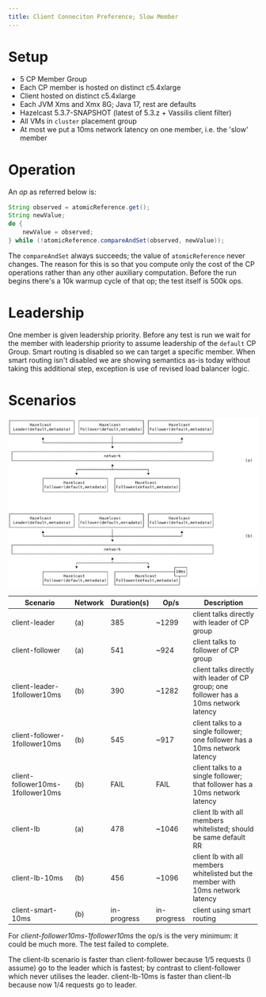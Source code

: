 ```yaml
---
title: Client Conneciton Preference; Slow Member
---
```


# Setup

- 5 CP Member Group
- Each CP member is hosted on distinct c5.4xlarge
- Client hosted on distinct c5.4xlarge
- Each JVM Xms and Xmx 8G; Java 17, rest are defaults
- Hazelcast 5.3.7-SNAPSHOT (latest of 5.3.z + Vassilis client filter)
- All VMs in `cluster` placement group
- At most we put a 10ms network latency on one member, i.e. the 'slow' member

# Operation

An _op_ as referred below is:

```java
String observed = atomicReference.get();
String newValue;
do {
    newValue = observed;
} while (!atomicReference.compareAndSet(observed, newValue));
```

The `compareAndSet` always succeeds; the value of `atomicReference` never changes. The reason for
this is so that you compute only the cost of the CP operations rather than any other auxiliary
computation. Before the run begins there's a 10k warmup cycle of that op; the test itself is 500k
ops.

# Leadership

One member is given leadership priority. Before any test is run we wait for the member with
leadership priority to assume leadership of the `default` CP Group. Smart routing is disabled so we
can target a specific member. When smart routing isn't disabled we are showing semantics as-is today
without taking this additional step, exception is use of revised load balancer logic.

# Scenarios

![](topology.svg)

| Scenario                          | Network | Duration(s) | Op/s        | Description                                                                            |
| --------------------------------- | ------- | ----------- | ----------- | -------------------------------------------------------------------------------------- |
| client-leader                     | (a)     | 385         | ~1299       | client talks directly with leader of CP group                                          |
| client-follower                   | (a)     | 541         | ~924        | client talks to follower of CP group                                                   |
| client-leader-1follower10ms       | (b)     | 390         | ~1282       | client talks directly with leader of CP group; one follower has a 10ms network latency |
| client-follower-1follower10ms     | (b)     | 545         | ~917        | client talks to a single follower; one follower has a 10ms network latency             |
| client-follower10ms-1follower10ms | (b)     | FAIL        | FAIL        | client talks to a single follower; that follower has a 10ms network latency            |
| client-lb                         | (a)     | 478         | ~1046       | client lb with all members whitelisted; should be same default RR                      |
| client-lb-10ms                    | (b)     | 456         | ~1096       | client lb with all members whitelisted but the member with 10ms network latency        |
| client-smart-10ms                 | (b)     | in-progress | in-progress | client using smart routing                                                             |

For _client-follower10ms-1follower10ms_ the op/s is the very minimum: it could be much more. The
test failed to complete.

The client-lb scenario is faster than client-follower because 1/5 requests (I assume) go to the
leader which is fastest; by contrast to client-follower which never utilises the leader.
client-lb-10ms is faster than client-lb because now 1/4 requests go to leader.
